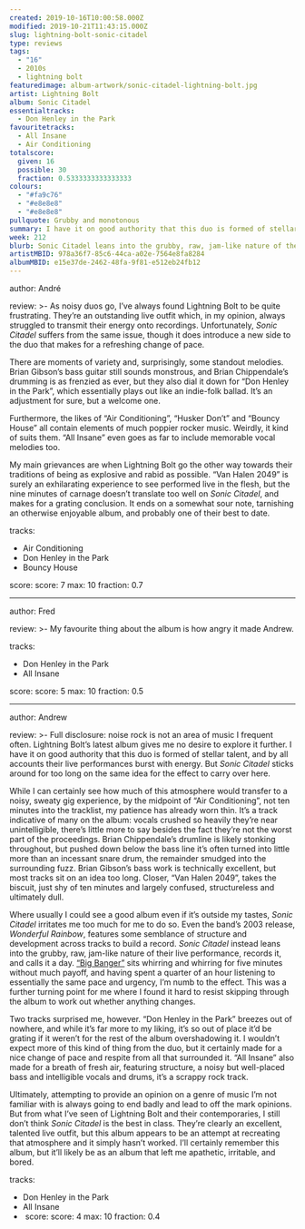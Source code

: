```yaml
---
created: 2019-10-16T10:00:58.000Z
modified: 2019-10-21T11:43:15.000Z
slug: lightning-bolt-sonic-citadel
type: reviews
tags:
  - "16"
  - 2010s
  - lightning bolt
featuredimage: album-artwork/sonic-citadel-lightning-bolt.jpg
artist: Lightning Bolt
album: Sonic Citadel
essentialtracks:
  - Don Henley in the Park
favouritetracks:
  - All Insane
  - Air Conditioning
totalscore:
  given: 16
  possible: 30
  fraction: 0.5333333333333333
colours:
  - "#fa9c76"
  - "#e8e8e8"
  - "#e8e8e8"
pullquote: Grubby and monotonous
summary: I have it on good authority that this duo is formed of stellar talent, and by all accounts their live performances burst with energy. But Sonic Citadel sticks around for too long on the same idea for the effect to carry over here.
week: 212
blurb: Sonic Citadel leans into the grubby, raw, jam-like nature of the duo's live performances, records it, and calls it a day. It's like a whirring motorcycle.
artistMBID: 978a36f7-85c6-44ca-a02e-7564e8fa8284
albumMBID: e15e37de-2462-48fa-9f81-e512eb24fb12
---
```

author: André

review: >-
  As noisy duos go, I’ve always found Lightning Bolt to be quite frustrating. They’re an outstanding live outfit which, in my opinion, always struggled to transmit their energy onto recordings. Unfortunately, *Sonic Citadel* suffers from the same issue, though it does introduce a new side to the duo that makes for a refreshing change of pace. 
  
  There are moments of variety and, surprisingly, some standout melodies. Brian Gibson’s bass guitar still sounds monstrous, and Brian Chippendale’s drumming is as frenzied as ever, but they also dial it down for “Don Henley in the Park”, which essentially plays out like an indie-folk ballad. It’s an adjustment for sure, but a welcome one.

  Furthermore, the likes of “Air Conditioning”, “Husker Don’t” and “Bouncy House” all contain elements of much poppier rocker music. Weirdly, it kind of suits them. “All Insane” even goes as far to include memorable vocal melodies too. 
  
  My main grievances are when Lightning Bolt go the other way towards their traditions of being as explosive and rabid as possible. “Van Halen 2049” is surely an exhilarating experience to see performed live in the flesh, but the nine minutes of carnage doesn’t translate too well on *Sonic Citadel*, and makes for a grating conclusion. It ends on a somewhat sour note, tarnishing an otherwise enjoyable album, and probably one of their best to date.

tracks:
  - Air Conditioning
  - ­­Don Henley in the Park
  - ­­Bouncy House

score:
  score: 7
  max: 10
  fraction: 0.7

---
author: Fred

review: >-
  My favourite thing about the album is how angry it made Andrew.

tracks:
  - Don Henley in the Park
  - ­­All Insane

score:
  score: 5
  max: 10
  fraction: 0.5

---
author: Andrew

review: >-
  Full disclosure: noise rock is not an area of music I frequent often. Lightning Bolt’s latest album gives me no desire to explore it further. I have it on good authority that this duo is formed of stellar talent, and by all accounts their live performances burst with energy. But *Sonic Citadel* sticks around for too long on the same idea for the effect to carry over here.

  While I can certainly see how much of this atmosphere would transfer to a noisy, sweaty gig experience, by the midpoint of “Air Conditioning”, not ten minutes into the tracklist, my patience has already worn thin. It’s a track indicative of many on the album: vocals crushed so heavily they’re near unintelligible, there’s little more to say besides the fact they’re not the worst part of the proceedings. Brian Chippendale’s drumline is likely stonking throughout, but pushed down below the bass line it’s often turned into little more than an incessant snare drum, the remainder smudged into the surrounding fuzz. Brian Gibson’s bass work is technically excellent, but most tracks sit on an idea too long. Closer, “Van Halen 2049”, takes the biscuit, just shy of ten minutes and largely confused, structureless and ultimately dull.

  Where usually I could see a good album even if it’s outside my tastes, *Sonic Citadel* irritates me too much for me to do so. Even the band’s 2003 release, *Wonderful Rainbow*, features some semblance of structure and development across tracks to build a record. *Sonic Citadel* instead leans into the grubby, raw, jam-like nature of their live performance, records it, and calls it a day. [“Big Banger”](http://audioxide.com/extra/lightning-bolt.html) sits whirring and whirring for five minutes without much payoff, and having spent a quarter of an hour listening to essentially the same pace and urgency, I’m numb to the effect. This was a further turning point for me where I found it hard to resist skipping through the album to work out whether anything changes.

  Two tracks surprised me, however. “Don Henley in the Park” breezes out of nowhere, and while it’s far more to my liking, it’s so out of place it’d be grating if it weren’t for the rest of the album overshadowing it. I wouldn’t expect more of this kind of thing from the duo, but it certainly made for a nice change of pace and respite from all that surrounded it. “All Insane” also made for a breath of fresh air, featuring structure, a noisy but well-placed bass and intelligible vocals and drums, it’s a scrappy rock track.

  Ultimately, attempting to provide an opinion on a genre of music I’m not familiar with is always going to end badly and lead to off the mark opinions. But from what I’ve seen of Lightning Bolt and their contemporaries, I still don’t think *Sonic Citadel* is the best in class. They’re clearly an excellent, talented live outfit, but this album appears to be an attempt at recreating that atmosphere and it simply hasn’t worked. I’ll certainly remember this album, but it’ll likely be as an album that left me apathetic, irritable, and bored.

tracks:
  - Don Henley in the Park
  - ­­All Insane
  - ­
score:
  score: 4
  max: 10
  fraction: 0.4
